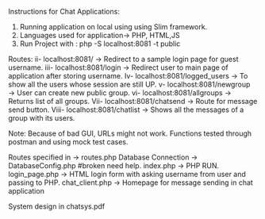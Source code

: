 Instructions for Chat Applications:

1. Running application on local using using Slim framework. 
2. Languages used for application→ PHP, HTML,JS
3. Run Project with : php -S localhost:8081 -t public

Routes:
ii- localhost:8081/ → Redirect to a sample login page for guest username.
iii- localhost:8081/login → Redirect user to main page of application after storing username.
Iv- localhost:8081/logged_users → To show all the users whose session are still UP.
v- localhost:8081/newgroup → User can create new public group.
vi- localhost:8081/allgroups → Returns list of all groups.
Vii- localhost:8081/chatsend → Route for message send button.
Viii- localhost:8081/chatlist → Shows all the messages of a group with its users. 

Note: Because of bad GUI, URLs might not work.  Functions tested through postman and using mock test cases.  

Routes specified in → routes.php
Database Connection → DatabaseConfig.php   #broken need help.
index.php → PHP RUN.
login_page.php → HTML login form with asking username from user and passing to PHP.
chat_client.php → Homepage for message sending in chat application

System design in chatsys.pdf